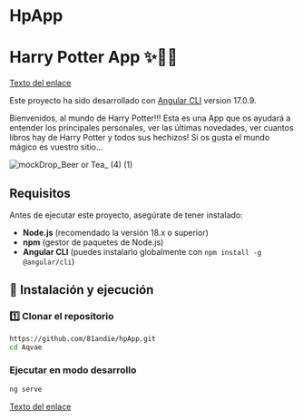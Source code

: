# HpApp  
# Harry Potter App ✨🧙‍♂️
[Texto del enlace](https://81andie.github.io/hpApp/)

Este proyecto ha sido desarrollado con  [Angular CLI](https://github.com/angular/angular-cli) version 17.0.9.

Bienvenidos, al mundo de Harry Potter!!! Esta es una App que os ayudará a entender los principales personales, ver las últimas novedades, ver cuantos libros hay de Harry Potter y todos sus hechizos! Si os gusta el mundo mágico es vuestro sitio...


![mockDrop_Beer or Tea_ (4) (1)](https://github.com/user-attachments/assets/0b7ae5be-ea89-459a-975e-7bcd9eed1c11)

## Requisitos
Antes de ejecutar este proyecto, asegúrate de tener instalado:

- **Node.js** (recomendado la versión 18.x o superior)
- **npm** (gestor de paquetes de Node.js)
- **Angular CLI** (puedes instalarlo globalmente con `npm install -g @angular/cli`)

## 🚀 Instalación y ejecución

### 1️⃣ Clonar el repositorio  
```bash
https://github.com/81andie/hpApp.git
cd Aqvae

```

### Ejecutar en modo desarrollo

```bash
ng serve

```

[Texto del enlace](https://81andie.github.io/hpApp/)





